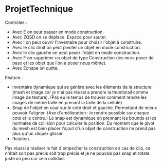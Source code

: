 # ProjetTechnique
Contrôles : 
 - Avec E on peut passer en mode construction.
 - Avec ZQSD on se déplace. Espace pour sauter.
 - Avec I on peut ouvrir l'inventaire pour choisir l'objet à construire.
 - Avec le clic droit on peut pivoter un objet en mode construction.
 - Avec le clic gauche on peut poser l'objet en mode construction.
 - Avec F on supprimer un objet de type Construction (les murs poser de base et les objet que l'on a poser nous même).
 - Avec Echape on quitte.

 Feature :
 - Inventaire dynamique qui se génère avec les éléments de la structure (mesh et image car je n'ai pas réussi a prendre la thumbnail comme image de texture). (Pas eu le temps de trouver comment rendre les images de même taille en prenant la taille de la cellule)
 - Snap de l'objet en cour sur le coté droit et gauche. Permettant de mieux pouvoir l'aligner. (Axe d'amélioration : le rendre possible sur chaque coté et le centre.) 
 Le snap est dynamique en prennant les bounds et les normales de collision pour calculer la position. Du moment que le pivot du mesh est bien placer l'ajout d'un objet de construction ne prend pas plus qu'un cliquer glisser.
 - Rotation.

 Pas réussi à réaliser le fait d'empecher la construction en cas de clip, ce n'était soit pas précis soit trop précis et je ne pouvais pas snap et rotate juste un peu car cela collidais.
